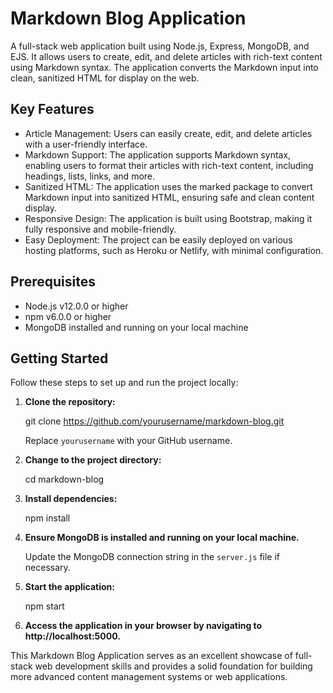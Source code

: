 # Markdown Blog Application

A full-stack web application built using Node.js, Express, MongoDB, and EJS. It allows users to create, edit, and delete articles with rich-text content using Markdown syntax. The application converts the Markdown input into clean, sanitized HTML for display on the web.

## Key Features

- Article Management: Users can easily create, edit, and delete articles with a user-friendly interface.
- Markdown Support: The application supports Markdown syntax, enabling users to format their articles with rich-text content, including headings, lists, links, and more.
- Sanitized HTML: The application uses the marked package to convert Markdown input into sanitized HTML, ensuring safe and clean content display.
- Responsive Design: The application is built using Bootstrap, making it fully responsive and mobile-friendly.
- Easy Deployment: The project can be easily deployed on various hosting platforms, such as Heroku or Netlify, with minimal configuration.

## Prerequisites

- Node.js v12.0.0 or higher
- npm v6.0.0 or higher
- MongoDB installed and running on your local machine

## Getting Started

Follow these steps to set up and run the project locally:

1. **Clone the repository:**
   
   git clone https://github.com/yourusername/markdown-blog.git
   
   Replace `yourusername` with your GitHub username.

2. **Change to the project directory:**

   cd markdown-blog

3. **Install dependencies:**

   npm install

4. **Ensure MongoDB is installed and running on your local machine.** 
   
   Update the MongoDB connection string in the `server.js` file if necessary.

5. **Start the application:**

   npm start

6. **Access the application in your browser by navigating to http://localhost:5000.**

This Markdown Blog Application serves as an excellent showcase of full-stack web development skills and provides a solid foundation for building more advanced content management systems or web applications.
